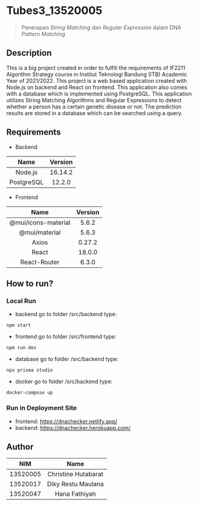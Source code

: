 ﻿# Tubes3_13520005

> Penerapan _String Matching_ dan _Regular Expression_ dalam DNA _Pattern Matching_

## Description
This is a big project created in order to fulfill the requirements of IF2211 Algorithm Strategy course in Institut Teknologi Bandung (ITB) Academic Year of 2021/2022. This project is a web based application created with Node.js on backend and React on frontend. This application also comes with a database which is implemented using PostgreSQL. This application utilizes String Matching Algorithms and Regular Expressions to detect whether a person has a certain genetic disease or not. The prediction results are stored in a database which can be searched using a query.

## Requirements
- Backend

| Name | Version |
| :---: | :---: |
| Node.js | 16.14.2 |
| PostgreSQL | 12.2.0 |

- Frontend

| Name | Version |
| :---: | :---: |
| @mui/icons-material | 5.6.2 |
| @mui/material | 5.6.3 |
| Axios | 0.27.2 |
| React | 18.0.0 |
| React-Router | 6.3.0 |

## How to run?

### Local Run
- backend
go to folder /src/backend
type:
```shell
npm start
```
- frontend
go to folder /src/frontend
type:
```shell
npm run dev
```
- database
go to folder /src/backend
type:
```shell
npx prisma studio
```
- docker
go to folder /src/backend
type:
```shell
docker-compose up
```

### Run in Deployment Site
- frontend:
  https://dnachecker.netlify.app/
- backend:
  https://dnachecker.herokuapp.com/

## Author
|   NIM    | Name                |
| :---: | :---: |
| 13520005 | Christine Hutabarat |
| 13520017 | Diky Restu Maulana  |
| 13520047 | Hana Fathiyah       |
